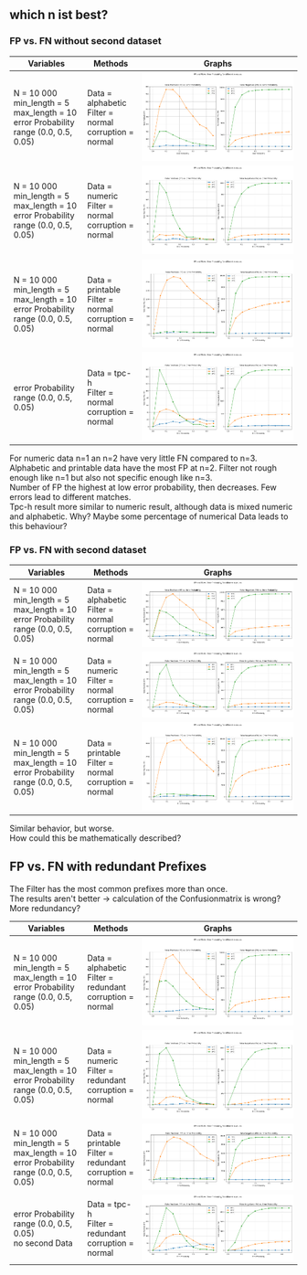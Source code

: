 ## which n ist best?

### FP vs. FN without second dataset

| Variables                                                                                         | Methods                                                          | Graphs                        |
|---------------------------------------------------------------------------------------------------|------------------------------------------------------------------|-------------------------------|
| N = 10 000<br/> min_length = 5<br/> max_length = 10<br/> error Probability range (0.0, 0.5, 0.05) | Data = alphabetic<br/> Filter = normal <br/> corruption = normal | ![Figure_1.png](Figure_1.png) |
| N = 10 000<br/> min_length = 5<br/> max_length = 10<br/> error Probability range (0.0, 0.5, 0.05) | Data = numeric<br/> Filter = normal <br/> corruption = normal    | ![Figure_2.png](Figure_2.png) |
| N = 10 000<br/> min_length = 5<br/> max_length = 10<br/> error Probability range (0.0, 0.5, 0.05) | Data = printable<br/> Filter = normal <br/> corruption = normal  | ![Figure_3.png](Figure_3.png) |
| error Probability range (0.0, 0.5, 0.05) | Data = tpc-h<br/> Filter = normal <br/> corruption = normal      | ![Figure_7.png](Figure_7.png) |


For numeric data n=1 an n=2 have very little FN compared to n=3. <br/>
Alphabetic and printable data have the most FP at n=2. Filter not rough enough like n=1 but also not specific enough like n=3.  <br/>
Number of FP the highest at low error probability, then decreases. Few errors lead to different matches. <br/>
Tpc-h result more similar to numeric result, although data is mixed numeric and alphabetic. Why? Maybe some percentage of numerical Data leads to this behaviour?

### FP vs. FN with second dataset

| Variables                                                                                         | Methods                                                          | Graphs                        |
|---------------------------------------------------------------------------------------------------|------------------------------------------------------------------|-------------------------------|
| N = 10 000<br/> min_length = 5<br/> max_length = 10<br/> error Probability range (0.0, 0.5, 0.05) | Data = alphabetic<br/> Filter = normal <br/> corruption = normal | ![Figure_4.png](Figure_4.png) |
| N = 10 000<br/> min_length = 5<br/> max_length = 10<br/> error Probability range (0.0, 0.5, 0.05) | Data = numeric<br/> Filter = normal <br/> corruption = normal    | ![Figure_5.png](Figure_5.png) |
| N = 10 000<br/> min_length = 5<br/> max_length = 10<br/> error Probability range (0.0, 0.5, 0.05) | Data = printable<br/> Filter = normal <br/> corruption = normal  | ![Figure_6.png](Figure_6.png) |

Similar behavior, but worse.  <br/>
How could this be mathematically described?

## FP vs. FN with redundant Prefixes

The Filter has the most common prefixes more than once. <br/>
The results aren't better $\rightarrow$ calculation of the Confusionmatrix is wrong? More redundancy?

| Variables                                                                                         | Methods                                                             | Graphs                          |
|---------------------------------------------------------------------------------------------------|---------------------------------------------------------------------|---------------------------------|
| N = 10 000<br/> min_length = 5<br/> max_length = 10<br/> error Probability range (0.0, 0.5, 0.05) | Data = alphabetic<br/> Filter = redundant <br/> corruption = normal | ![Figure_8.png](Figure_8.png)   |
| N = 10 000<br/> min_length = 5<br/> max_length = 10<br/> error Probability range (0.0, 0.5, 0.05) | Data = numeric<br/> Filter = redundant <br/> corruption = normal    | ![Figure_9.png](Figure_9.png)   |
| N = 10 000<br/> min_length = 5<br/> max_length = 10<br/> error Probability range (0.0, 0.5, 0.05) | Data = printable<br/> Filter = redundant <br/> corruption = normal  | ![Figure_10.png](Figure_10.png) |
| error Probability range (0.0, 0.5, 0.05)<br/> no second Data                                      | Data = tpc-h<br/> Filter = redundant <br/> corruption = normal      | ![Figure_11.png](Figure_11.png) |

